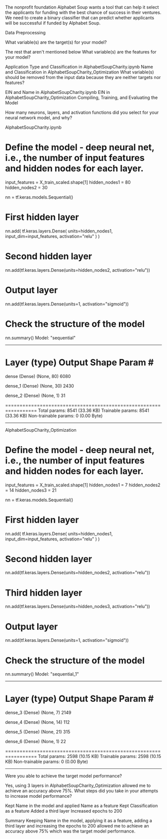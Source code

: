 The nonprofit foundation Alphabet Soup wants a tool that can help it select the applicants for funding with the best chance of success in their ventures. We need to create a binary classifier that can predict whether applicants will be successful if funded by Alphabet Soup.

Data Preprocessing

What variable(s) are the target(s) for your model?

The rest that aren't mentioned below
What variable(s) are the features for your model?

Application Type and Classification in AlphabetSoupCharity.ipynb
Name and Classification in AlphabetSoupCharity_Optimization
What variable(s) should be removed from the input data because they are neither targets nor features?

EIN and Name in AlphabetSoupCharity.ipynb
EIN in AlphabetSoupCharity_Optimization
Compiling, Training, and Evaluating the Model

How many neurons, layers, and activation functions did you select for your neural network model, and why?

AlphabetSoupCharity.ipynb

# Define the model - deep neural net, i.e., the number of input features and hidden nodes for each layer.
input_features = X_train_scaled.shape[1]
hidden_nodes1 = 80
hidden_nodes2 = 30

nn = tf.keras.models.Sequential()

# First hidden layer
nn.add(
    tf.keras.layers.Dense(
        units=hidden_nodes1, input_dim=input_features, activation="relu"
    )
)

# Second hidden layer
nn.add(tf.keras.layers.Dense(units=hidden_nodes2, activation="relu"))

# Output layer
nn.add(tf.keras.layers.Dense(units=1, activation="sigmoid"))

# Check the structure of the model
nn.summary()
Model: "sequential"
_________________________________________________________________
Layer (type)                Output Shape              Param #
=================================================================
dense (Dense)               (None, 80)                6080

dense_1 (Dense)             (None, 30)                2430

dense_2 (Dense)             (None, 1)                 31

=================================================================
Total params: 8541 (33.36 KB)
Trainable params: 8541 (33.36 KB)
Non-trainable params: 0 (0.00 Byte)
_________________________________________________________________
AlphabetSoupCharity_Optimization

# Define the model - deep neural net, i.e., the number of input features and hidden nodes for each layer.
input_features = X_train_scaled.shape[1]
hidden_nodes1 = 7
hidden_nodes2 = 14
hidden_nodes3 = 21

nn = tf.keras.models.Sequential()

# First hidden layer
nn.add(
    tf.keras.layers.Dense(
        units=hidden_nodes1, input_dim=input_features, activation="relu"
    )
)

# Second hidden layer
nn.add(tf.keras.layers.Dense(units=hidden_nodes2, activation="relu"))

# Third hidden layer
nn.add(tf.keras.layers.Dense(units=hidden_nodes3, activation="relu"))

# Output layer
nn.add(tf.keras.layers.Dense(units=1, activation="sigmoid"))

# Check the structure of the model
nn.summary()
Model: "sequential_1"
_________________________________________________________________
Layer (type)                Output Shape              Param #
=================================================================
dense_3 (Dense)             (None, 7)                 2149

dense_4 (Dense)             (None, 14)                112

dense_5 (Dense)             (None, 21)                315

dense_6 (Dense)             (None, 1)                 22

=================================================================
Total params: 2598 (10.15 KB)
Trainable params: 2598 (10.15 KB)
Non-trainable params: 0 (0.00 Byte)
_________________________________________________________________
Were you able to achieve the target model performance?

Yes, using 3 layers in AlphabetSoupCharity_Optimization allowed me to achieve an accuracy above 75%.
What steps did you take in your attempts to increase model performance?

Kept Name in the model and applied Name as a feature
Kept Classification as a feature
Added a third layer
Increased epochs to 200


Summary
Keeping Name in the model, applying it as a feature, adding a third layer and increasing the epochs to 200 allowed me to achieve an accuracy above 75% which was the target model performance.